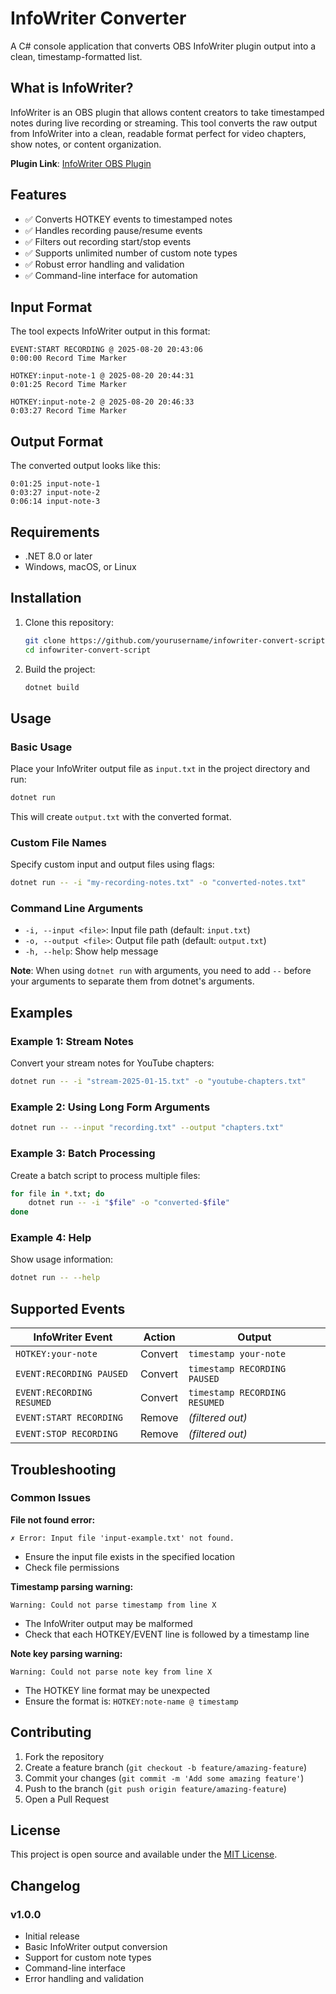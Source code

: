 # InfoWriter Converter

A C# console application that converts OBS InfoWriter plugin output into a clean, timestamp-formatted list.

## What is InfoWriter?

InfoWriter is an OBS plugin that allows content creators to take timestamped notes during live recording or streaming. This tool converts the raw output from InfoWriter into a clean, readable format perfect for video chapters, show notes, or content organization.

**Plugin Link**: [InfoWriter OBS Plugin](https://obsproject.com/forum/resources/infowriter.345/)

## Features

- ✅ Converts HOTKEY events to timestamped notes
- ✅ Handles recording pause/resume events  
- ✅ Filters out recording start/stop events
- ✅ Supports unlimited number of custom note types
- ✅ Robust error handling and validation
- ✅ Command-line interface for automation

## Input Format

The tool expects InfoWriter output in this format:
```
EVENT:START RECORDING @ 2025-08-20 20:43:06
0:00:00 Record Time Marker

HOTKEY:input-note-1 @ 2025-08-20 20:44:31
0:01:25 Record Time Marker

HOTKEY:input-note-2 @ 2025-08-20 20:46:33
0:03:27 Record Time Marker
```

## Output Format

The converted output looks like this:
```
0:01:25 input-note-1
0:03:27 input-note-2
0:06:14 input-note-3
```

## Requirements

- .NET 8.0 or later
- Windows, macOS, or Linux

## Installation

1. Clone this repository:
   ```bash
   git clone https://github.com/yourusername/infowriter-convert-script.git
   cd infowriter-convert-script
   ```

2. Build the project:
   ```bash
   dotnet build
   ```

## Usage

### Basic Usage
Place your InfoWriter output file as `input.txt` in the project directory and run:
```bash
dotnet run
```

This will create `output.txt` with the converted format.

### Custom File Names
Specify custom input and output files using flags:
```bash
dotnet run -- -i "my-recording-notes.txt" -o "converted-notes.txt"
```

### Command Line Arguments
- `-i, --input <file>`: Input file path (default: `input.txt`)
- `-o, --output <file>`: Output file path (default: `output.txt`)
- `-h, --help`: Show help message

**Note**: When using `dotnet run` with arguments, you need to add `--` before your arguments to separate them from dotnet's arguments.

## Examples

### Example 1: Stream Notes
Convert your stream notes for YouTube chapters:
```bash
dotnet run -- -i "stream-2025-01-15.txt" -o "youtube-chapters.txt"
```

### Example 2: Using Long Form Arguments
```bash
dotnet run -- --input "recording.txt" --output "chapters.txt"
```

### Example 3: Batch Processing
Create a batch script to process multiple files:
```bash
for file in *.txt; do
    dotnet run -- -i "$file" -o "converted-$file"
done
```

### Example 4: Help
Show usage information:
```bash
dotnet run -- --help
```

## Supported Events

| InfoWriter Event | Action | Output |
|-----------------|--------|--------|
| `HOTKEY:your-note` | Convert | `timestamp your-note` |
| `EVENT:RECORDING PAUSED` | Convert | `timestamp RECORDING PAUSED` |
| `EVENT:RECORDING RESUMED` | Convert | `timestamp RECORDING RESUMED` |
| `EVENT:START RECORDING` | Remove | _(filtered out)_ |
| `EVENT:STOP RECORDING` | Remove | _(filtered out)_ |

## Troubleshooting

### Common Issues

**File not found error:**
```
✗ Error: Input file 'input-example.txt' not found.
```
- Ensure the input file exists in the specified location
- Check file permissions

**Timestamp parsing warning:**
```
Warning: Could not parse timestamp from line X
```
- The InfoWriter output may be malformed
- Check that each HOTKEY/EVENT line is followed by a timestamp line

**Note key parsing warning:**
```
Warning: Could not parse note key from line X
```
- The HOTKEY line format may be unexpected
- Ensure the format is: `HOTKEY:note-name @ timestamp`

## Contributing

1. Fork the repository
2. Create a feature branch (`git checkout -b feature/amazing-feature`)
3. Commit your changes (`git commit -m 'Add some amazing feature'`)
4. Push to the branch (`git push origin feature/amazing-feature`)
5. Open a Pull Request

## License

This project is open source and available under the [MIT License](LICENSE).

## Changelog

### v1.0.0
- Initial release
- Basic InfoWriter output conversion
- Support for custom note types
- Command-line interface
- Error handling and validation
